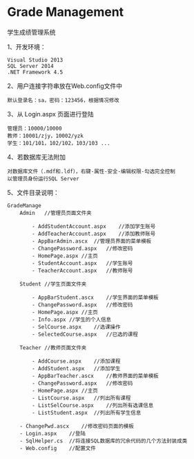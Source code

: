 # Grade Management
学生成绩管理系统

1、开发环境：

	Visual Studio 2013
	SQL Server 2014
	.NET Framework 4.5

2、用户连接字符串放在Web.config文件中

	默认登录名：sa，密码：123456，根据情况修改

3、从 Login.aspx 页面进行登陆

	管理员：10000/10000
	教师：10001/zjy，10002/yzk
	学生：101/101，102/102，103/103 ...

4、若数据库无法附加

	对数据库文件（.mdf和.ldf），右键-属性-安全-编辑权限-勾选完全控制
	以管理员身份运行SQL Server

5、文件目录说明：

	GradeManage
		Admin	//管理员页面文件夹

			- AddStudentAccount.aspx	//添加学生账号
			- AddTeacherAccount.aspx	//添加教师账号
			- AppBarAdmin.ascx	//管理员界面的菜单模板
			- ChangePassword.aspx	//修改密码
			- HomePage.aspx	//主页
			- StudentAccount.aspx	//学生账号
			- TeacherAccount.aspx	//教师账号
			
		Student	//学生页面文件夹

			- AppBarStudent.ascx	//学生界面的菜单模板
			- ChangePassword.aspx	//修改密码
			- HomePage.aspx	//主页
			- Info.aspx	//学生的个人信息
			- SelCourse.aspx	//选课操作
			- SelectedCourse.aspx	//已选的课程
			
		Teacher	//教师页面文件夹

			- AddCourse.aspx	//添加课程
			- AddStudent.aspx	//添加学生
			- AppBarTeacher.ascx	//教师界面的菜单模板
			- ChangePassword.aspx	//修改密码
			- HomePage.aspx	//主页
			- ListCourse.aspx	//列出所有课程
			- ListSelCourse.aspx	//列出所有选课信息
			- ListStudent.aspx	//列出所有学生信息
		
		- ChangePwd.ascx	//修改密码页面的模板
		- Login.aspx	//登陆
		- SqlHelper.cs	//将连接SQL数据库的冗余代码的几个方法封装成类
		- Web.config	//配置文件

